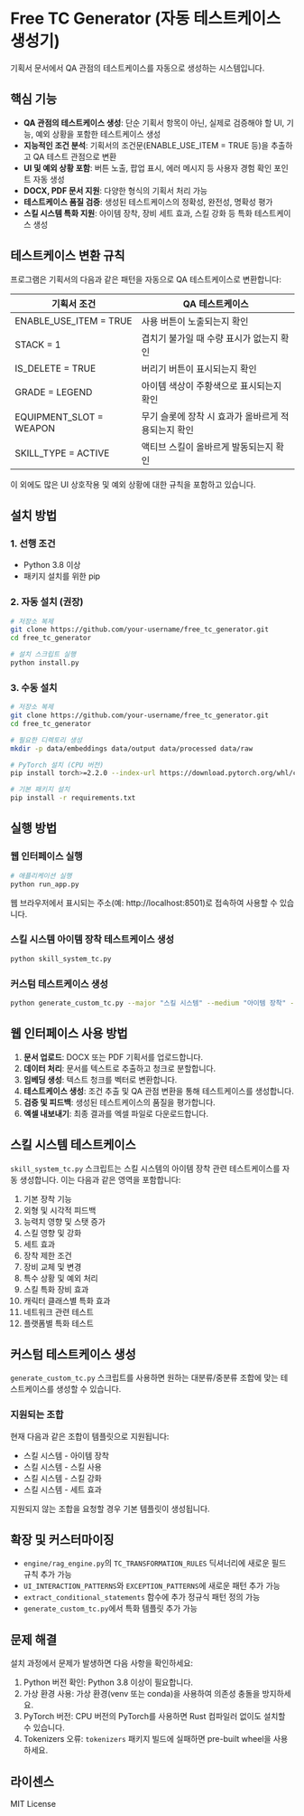 # Free TC Generator (자동 테스트케이스 생성기)

기획서 문서에서 QA 관점의 테스트케이스를 자동으로 생성하는 시스템입니다.

## 핵심 기능

- **QA 관점의 테스트케이스 생성**: 단순 기획서 항목이 아닌, 실제로 검증해야 할 UI, 기능, 예외 상황을 포함한 테스트케이스 생성
- **지능적인 조건 분석**: 기획서의 조건문(ENABLE_USE_ITEM = TRUE 등)을 추출하고 QA 테스트 관점으로 변환
- **UI 및 예외 상황 포함**: 버튼 노출, 팝업 표시, 에러 메시지 등 사용자 경험 확인 포인트 자동 생성
- **DOCX, PDF 문서 지원**: 다양한 형식의 기획서 처리 가능
- **테스트케이스 품질 검증**: 생성된 테스트케이스의 정확성, 완전성, 명확성 평가
- **스킬 시스템 특화 지원**: 아이템 장착, 장비 세트 효과, 스킬 강화 등 특화 테스트케이스 생성

## 테스트케이스 변환 규칙

프로그램은 기획서의 다음과 같은 패턴을 자동으로 QA 테스트케이스로 변환합니다:

| 기획서 조건 | QA 테스트케이스 |
|------------|----------------|
| ENABLE_USE_ITEM = TRUE | 사용 버튼이 노출되는지 확인 |
| STACK = 1 | 겹치기 불가일 때 수량 표시가 없는지 확인 |
| IS_DELETE = TRUE | 버리기 버튼이 표시되는지 확인 |
| GRADE = LEGEND | 아이템 색상이 주황색으로 표시되는지 확인 |
| EQUIPMENT_SLOT = WEAPON | 무기 슬롯에 장착 시 효과가 올바르게 적용되는지 확인 |
| SKILL_TYPE = ACTIVE | 액티브 스킬이 올바르게 발동되는지 확인 |

이 외에도 많은 UI 상호작용 및 예외 상황에 대한 규칙을 포함하고 있습니다.

## 설치 방법

### 1. 선행 조건

- Python 3.8 이상
- 패키지 설치를 위한 pip

### 2. 자동 설치 (권장)

```bash
# 저장소 복제
git clone https://github.com/your-username/free_tc_generator.git
cd free_tc_generator

# 설치 스크립트 실행
python install.py
```

### 3. 수동 설치

```bash
# 저장소 복제
git clone https://github.com/your-username/free_tc_generator.git
cd free_tc_generator

# 필요한 디렉토리 생성
mkdir -p data/embeddings data/output data/processed data/raw

# PyTorch 설치 (CPU 버전)
pip install torch>=2.2.0 --index-url https://download.pytorch.org/whl/cpu

# 기본 패키지 설치
pip install -r requirements.txt
```

## 실행 방법

### 웹 인터페이스 실행

```bash
# 애플리케이션 실행
python run_app.py
```

웹 브라우저에서 표시되는 주소(예: http://localhost:8501)로 접속하여 사용할 수 있습니다.

### 스킬 시스템 아이템 장착 테스트케이스 생성

```bash
python skill_system_tc.py
```

### 커스텀 테스트케이스 생성

```bash
python generate_custom_tc.py --major "스킬 시스템" --medium "아이템 장착" --desc "추가 설명"
```

## 웹 인터페이스 사용 방법

1. **문서 업로드**: DOCX 또는 PDF 기획서를 업로드합니다.
2. **데이터 처리**: 문서를 텍스트로 추출하고 청크로 분할합니다.
3. **임베딩 생성**: 텍스트 청크를 벡터로 변환합니다.
4. **테스트케이스 생성**: 조건 추출 및 QA 관점 변환을 통해 테스트케이스를 생성합니다.
5. **검증 및 피드백**: 생성된 테스트케이스의 품질을 평가합니다.
6. **엑셀 내보내기**: 최종 결과를 엑셀 파일로 다운로드합니다.

## 스킬 시스템 테스트케이스

`skill_system_tc.py` 스크립트는 스킬 시스템의 아이템 장착 관련 테스트케이스를 자동 생성합니다. 이는 다음과 같은 영역을 포함합니다:

1. 기본 장착 기능
2. 외형 및 시각적 피드백
3. 능력치 영향 및 스탯 증가
4. 스킬 영향 및 강화
5. 세트 효과
6. 장착 제한 조건
7. 장비 교체 및 변경
8. 특수 상황 및 예외 처리
9. 스킬 특화 장비 효과
10. 캐릭터 클래스별 특화 효과
11. 네트워크 관련 테스트
12. 플랫폼별 특화 테스트

## 커스텀 테스트케이스 생성

`generate_custom_tc.py` 스크립트를 사용하면 원하는 대분류/중분류 조합에 맞는 테스트케이스를 생성할 수 있습니다.

### 지원되는 조합

현재 다음과 같은 조합이 템플릿으로 지원됩니다:

- 스킬 시스템 - 아이템 장착
- 스킬 시스템 - 스킬 사용
- 스킬 시스템 - 스킬 강화
- 스킬 시스템 - 세트 효과

지원되지 않는 조합을 요청할 경우 기본 템플릿이 생성됩니다.

## 확장 및 커스터마이징

- `engine/rag_engine.py`의 `TC_TRANSFORMATION_RULES` 딕셔너리에 새로운 필드 규칙 추가 가능
- `UI_INTERACTION_PATTERNS`와 `EXCEPTION_PATTERNS`에 새로운 패턴 추가 가능
- `extract_conditional_statements` 함수에 추가 정규식 패턴 정의 가능
- `generate_custom_tc.py`에서 특화 템플릿 추가 가능

## 문제 해결

설치 과정에서 문제가 발생하면 다음 사항을 확인하세요:

1. Python 버전 확인: Python 3.8 이상이 필요합니다.
2. 가상 환경 사용: 가상 환경(venv 또는 conda)을 사용하여 의존성 충돌을 방지하세요.
3. PyTorch 버전: CPU 버전의 PyTorch를 사용하면 Rust 컴파일러 없이도 설치할 수 있습니다.
4. Tokenizers 오류: `tokenizers` 패키지 빌드에 실패하면 pre-built wheel을 사용하세요.

## 라이센스

MIT License